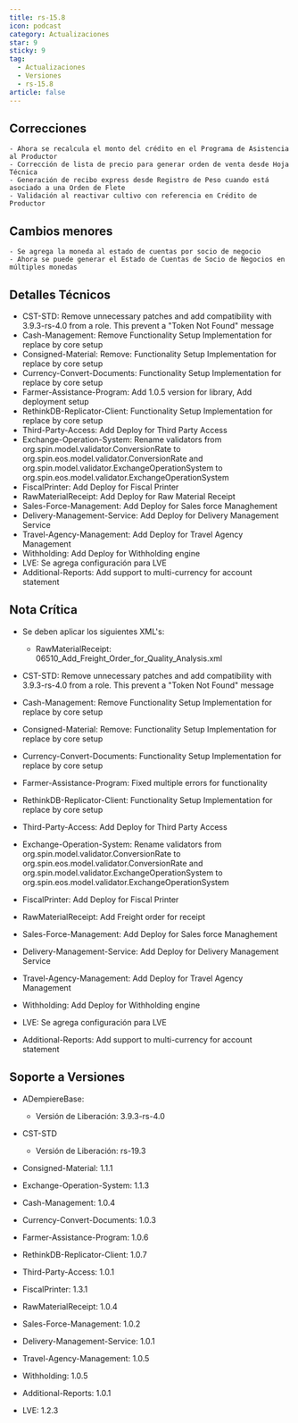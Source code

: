 ```yaml
---
title: rs-15.8
icon: podcast
category: Actualizaciones
star: 9
sticky: 9
tag:
  - Actualizaciones
  - Versiones
  - rs-15.8
article: false
---
```


## Correcciones

    - Ahora se recalcula el monto del crédito en el Programa de Asistencia al Productor
    - Corrección de lista de precio para generar orden de venta desde Hoja Técnica
    - Generación de recibo express desde Registro de Peso cuando está asociado a una Orden de Flete
    - Validación al reactivar cultivo con referencia en Crédito de Productor

## Cambios menores

    - Se agrega la moneda al estado de cuentas por socio de negocio
    - Ahora se puede generar el Estado de Cuentas de Socio de Negocios en múltiples monedas

## Detalles Técnicos

- CST-STD: Remove unnecessary patches and add compatibility with 3.9.3-rs-4.0 from a role. This prevent a "Token Not Found" message
- Cash-Management: Remove Functionality Setup Implementation for replace by core setup
- Consigned-Material: Remove: Functionality Setup Implementation for replace by core setup
- Currency-Convert-Documents: Functionality Setup Implementation for replace by core setup
- Farmer-Assistance-Program: Add 1.0.5 version for library, Add deployment setup
- RethinkDB-Replicator-Client: Functionality Setup Implementation for replace by core setup
- Third-Party-Access: Add Deploy for Third Party Access
- Exchange-Operation-System: Rename validators from org.spin.model.validator.ConversionRate to org.spin.eos.model.validator.ConversionRate and org.spin.model.validator.ExchangeOperationSystem to org.spin.eos.model.validator.ExchangeOperationSystem
- FiscalPrinter: Add Deploy for Fiscal Printer
- RawMaterialReceipt: Add Deploy for Raw Material Receipt
- Sales-Force-Management: Add Deploy for Sales force Managhement
- Delivery-Management-Service: Add Deploy for Delivery Management Service
- Travel-Agency-Management: Add Deploy for Travel Agency Management
- Withholding: Add Deploy for Withholding engine
- LVE: Se agrega configuración para LVE
- Additional-Reports: Add support to multi-currency for account statement

## Nota Crítica

- Se deben aplicar los siguientes XML's:

  - RawMaterialReceipt: 06510_Add_Freight_Order_for_Quality_Analysis.xml

- CST-STD: Remove unnecessary patches and add compatibility with 3.9.3-rs-4.0 from a role. This prevent a "Token Not Found" message
- Cash-Management: Remove Functionality Setup Implementation for replace by core setup
- Consigned-Material: Remove: Functionality Setup Implementation for replace by core setup
- Currency-Convert-Documents: Functionality Setup Implementation for replace by core setup
- Farmer-Assistance-Program: Fixed multiple errors for functionality
- RethinkDB-Replicator-Client: Functionality Setup Implementation for replace by core setup
- Third-Party-Access: Add Deploy for Third Party Access
- Exchange-Operation-System: Rename validators from org.spin.model.validator.ConversionRate to org.spin.eos.model.validator.ConversionRate and org.spin.model.validator.ExchangeOperationSystem to org.spin.eos.model.validator.ExchangeOperationSystem
- FiscalPrinter: Add Deploy for Fiscal Printer
- RawMaterialReceipt: Add Freight order for receipt
- Sales-Force-Management: Add Deploy for Sales force Managhement
- Delivery-Management-Service: Add Deploy for Delivery Management Service
- Travel-Agency-Management: Add Deploy for Travel Agency Management
- Withholding: Add Deploy for Withholding engine
- LVE: Se agrega configuración para LVE
- Additional-Reports: Add support to multi-currency for account statement

## Soporte a Versiones

- ADempiereBase:

  - Versión de Liberación: 3.9.3-rs-4.0

- CST-STD

  - Versión de Liberación: rs-19.3

- Consigned-Material: 1.1.1
- Exchange-Operation-System: 1.1.3
- Cash-Management: 1.0.4
- Currency-Convert-Documents: 1.0.3
- Farmer-Assistance-Program: 1.0.6
- RethinkDB-Replicator-Client: 1.0.7
- Third-Party-Access: 1.0.1
- FiscalPrinter: 1.3.1
- RawMaterialReceipt: 1.0.4
- Sales-Force-Management: 1.0.2
- Delivery-Management-Service: 1.0.1
- Travel-Agency-Management: 1.0.5
- Withholding: 1.0.5
- Additional-Reports: 1.0.1
- LVE: 1.2.3
